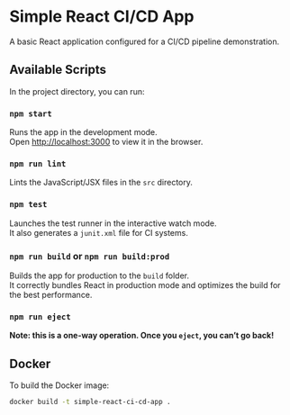 # Simple React CI/CD App

A basic React application configured for a CI/CD pipeline demonstration.

## Available Scripts

In the project directory, you can run:

### `npm start`

Runs the app in the development mode.\
Open [http://localhost:3000](http://localhost:3000) to view it in the browser.

### `npm run lint`

Lints the JavaScript/JSX files in the `src` directory.

### `npm test`

Launches the test runner in the interactive watch mode.\
It also generates a `junit.xml` file for CI systems.

### `npm run build` or `npm run build:prod`

Builds the app for production to the `build` folder.\
It correctly bundles React in production mode and optimizes the build for the best performance.

### `npm run eject`

**Note: this is a one-way operation. Once you `eject`, you can’t go back!**

## Docker

To build the Docker image:
```bash
docker build -t simple-react-ci-cd-app .